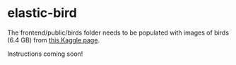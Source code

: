 # elastic-bird

The frontend/public/birds folder needs to be populated with images of birds (6.4 GB) from [this Kaggle page](https://www.kaggle.com/datasets/gauravduttakiit/birds-species-classification/data).

Instructions coming soon!